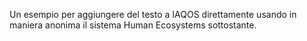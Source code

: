 Un esempio per aggiungere del testo a IAQOS direttamente usando in maniera anonima il sistema Human Ecosystems sottostante.